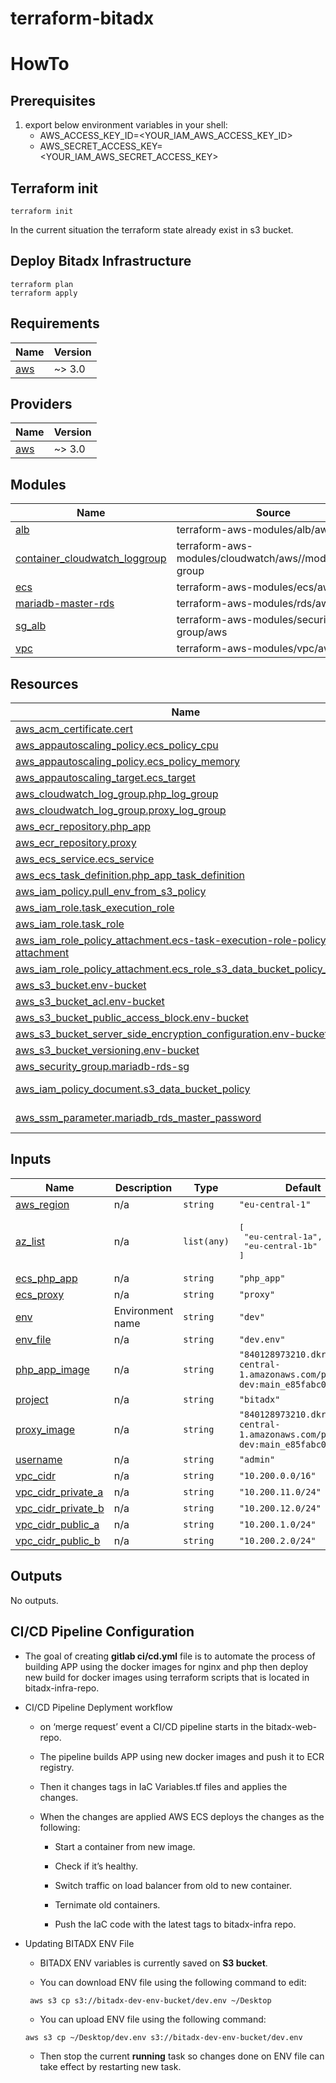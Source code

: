 # terraform-bitadx

# HowTo

## Prerequisites

1. export below environment variables in your shell:
   - AWS_ACCESS_KEY_ID=<YOUR_IAM_AWS_ACCESS_KEY_ID>
   - AWS_SECRET_ACCESS_KEY=<YOUR_IAM_AWS_SECRET_ACCESS_KEY>

## Terraform init

```
terraform init
```

In the current situation the terraform state already exist in s3 bucket.

## Deploy Bitadx Infrastructure

```
terraform plan
terraform apply
```

## Requirements

| Name                                                   | Version |
| ------------------------------------------------------ | ------- |
| <a name="requirement_aws"></a> [aws](#requirement_aws) | ~> 3.0  |

## Providers

| Name                                             | Version |
| ------------------------------------------------ | ------- |
| <a name="provider_aws"></a> [aws](#provider_aws) | ~> 3.0  |

## Modules

| Name                                                                                                                       | Source                                                  | Version |
| -------------------------------------------------------------------------------------------------------------------------- | ------------------------------------------------------- | ------- |
| <a name="module_alb"></a> [alb](#module_alb)                                                                               | terraform-aws-modules/alb/aws                           | 6.4.0   |
| <a name="module_container_cloudwatch_loggroup"></a> [container_cloudwatch_loggroup](#module_container_cloudwatch_loggroup) | terraform-aws-modules/cloudwatch/aws//modules/log-group | 2.3.0   |
| <a name="module_ecs"></a> [ecs](#module_ecs)                                                                               | terraform-aws-modules/ecs/aws                           | 3.4.1   |
| <a name="module_mariadb-master-rds"></a> [mariadb-master-rds](#module_mariadb-master-rds)                                  | terraform-aws-modules/rds/aws                           | 3.5.0   |
| <a name="module_sg_alb"></a> [sg_alb](#module_sg_alb)                                                                      | terraform-aws-modules/security-group/aws                | 4.7.0   |
| <a name="module_vpc"></a> [vpc](#module_vpc)                                                                               | terraform-aws-modules/vpc/aws                           | 2.77.0  |

## Resources

| Name                                                                                                                                                                                        | Type        |
| ------------------------------------------------------------------------------------------------------------------------------------------------------------------------------------------- | ----------- |
| [aws_acm_certificate.cert](https://registry.terraform.io/providers/hashicorp/aws/latest/docs/resources/acm_certificate)                                                                     | resource    |
| [aws_appautoscaling_policy.ecs_policy_cpu](https://registry.terraform.io/providers/hashicorp/aws/latest/docs/resources/appautoscaling_policy)                                               | resource    |
| [aws_appautoscaling_policy.ecs_policy_memory](https://registry.terraform.io/providers/hashicorp/aws/latest/docs/resources/appautoscaling_policy)                                            | resource    |
| [aws_appautoscaling_target.ecs_target](https://registry.terraform.io/providers/hashicorp/aws/latest/docs/resources/appautoscaling_target)                                                   | resource    |
| [aws_cloudwatch_log_group.php_log_group](https://registry.terraform.io/providers/hashicorp/aws/latest/docs/resources/cloudwatch_log_group)                                                  | resource    |
| [aws_cloudwatch_log_group.proxy_log_group](https://registry.terraform.io/providers/hashicorp/aws/latest/docs/resources/cloudwatch_log_group)                                                | resource    |
| [aws_ecr_repository.php_app](https://registry.terraform.io/providers/hashicorp/aws/latest/docs/resources/ecr_repository)                                                                    | resource    |
| [aws_ecr_repository.proxy](https://registry.terraform.io/providers/hashicorp/aws/latest/docs/resources/ecr_repository)                                                                      | resource    |
| [aws_ecs_service.ecs_service](https://registry.terraform.io/providers/hashicorp/aws/latest/docs/resources/ecs_service)                                                                      | resource    |
| [aws_ecs_task_definition.php_app_task_definition](https://registry.terraform.io/providers/hashicorp/aws/latest/docs/resources/ecs_task_definition)                                          | resource    |
| [aws_iam_policy.pull_env_from_s3_policy](https://registry.terraform.io/providers/hashicorp/aws/latest/docs/resources/iam_policy)                                                            | resource    |
| [aws_iam_role.task_execution_role](https://registry.terraform.io/providers/hashicorp/aws/latest/docs/resources/iam_role)                                                                    | resource    |
| [aws_iam_role.task_role](https://registry.terraform.io/providers/hashicorp/aws/latest/docs/resources/iam_role)                                                                              | resource    |
| [aws_iam_role_policy_attachment.ecs-task-execution-role-policy-attachment](https://registry.terraform.io/providers/hashicorp/aws/latest/docs/resources/iam_role_policy_attachment)          | resource    |
| [aws_iam_role_policy_attachment.ecs_role_s3_data_bucket_policy_attach](https://registry.terraform.io/providers/hashicorp/aws/latest/docs/resources/iam_role_policy_attachment)              | resource    |
| [aws_s3_bucket.env-bucket](https://registry.terraform.io/providers/hashicorp/aws/latest/docs/resources/s3_bucket)                                                                           | resource    |
| [aws_s3_bucket_acl.env-bucket](https://registry.terraform.io/providers/hashicorp/aws/latest/docs/resources/s3_bucket_acl)                                                                   | resource    |
| [aws_s3_bucket_public_access_block.env-bucket](https://registry.terraform.io/providers/hashicorp/aws/latest/docs/resources/s3_bucket_public_access_block)                                   | resource    |
| [aws_s3_bucket_server_side_encryption_configuration.env-bucket](https://registry.terraform.io/providers/hashicorp/aws/latest/docs/resources/s3_bucket_server_side_encryption_configuration) | resource    |
| [aws_s3_bucket_versioning.env-bucket](https://registry.terraform.io/providers/hashicorp/aws/latest/docs/resources/s3_bucket_versioning)                                                     | resource    |
| [aws_security_group.mariadb-rds-sg](https://registry.terraform.io/providers/hashicorp/aws/latest/docs/resources/security_group)                                                             | resource    |
| [aws_iam_policy_document.s3_data_bucket_policy](https://registry.terraform.io/providers/hashicorp/aws/latest/docs/data-sources/iam_policy_document)                                         | data source |
| [aws_ssm_parameter.mariadb_rds_master_password](https://registry.terraform.io/providers/hashicorp/aws/latest/docs/data-sources/ssm_parameter)                                               | data source |

## Inputs

| Name                                                                                    | Description      | Type        | Default                                                                       | Required |
| --------------------------------------------------------------------------------------- | ---------------- | ----------- | ----------------------------------------------------------------------------- | :------: |
| <a name="input_aws_region"></a> [aws_region](#input_aws_region)                         | n/a              | `string`    | `"eu-central-1"`                                                              |    no    |
| <a name="input_az_list"></a> [az_list](#input_az_list)                                  | n/a              | `list(any)` | <pre>[<br> "eu-central-1a",<br> "eu-central-1b"<br>]</pre>                    |    no    |
| <a name="input_ecs_php_app"></a> [ecs_php_app](#input_ecs_php_app)                      | n/a              | `string`    | `"php_app"`                                                                   |    no    |
| <a name="input_ecs_proxy"></a> [ecs_proxy](#input_ecs_proxy)                            | n/a              | `string`    | `"proxy"`                                                                     |    no    |
| <a name="input_env"></a> [env](#input_env)                                              | Environment name | `string`    | `"dev"`                                                                       |    no    |
| <a name="input_env_file"></a> [env_file](#input_env_file)                               | n/a              | `string`    | `"dev.env"`                                                                   |    no    |
| <a name="input_php_app_image"></a> [php_app_image](#input_php_app_image)                | n/a              | `string`    | `"840128973210.dkr.ecr.eu-central-1.amazonaws.com/php_app-dev:main_e85fabc0"` |    no    |
| <a name="input_project"></a> [project](#input_project)                                  | n/a              | `string`    | `"bitadx"`                                                                    |    no    |
| <a name="input_proxy_image"></a> [proxy_image](#input_proxy_image)                      | n/a              | `string`    | `"840128973210.dkr.ecr.eu-central-1.amazonaws.com/proxy-dev:main_e85fabc0"`   |    no    |
| <a name="input_username"></a> [username](#input_username)                               | n/a              | `string`    | `"admin"`                                                                     |    no    |
| <a name="input_vpc_cidr"></a> [vpc_cidr](#input_vpc_cidr)                               | n/a              | `string`    | `"10.200.0.0/16"`                                                             |    no    |
| <a name="input_vpc_cidr_private_a"></a> [vpc_cidr_private_a](#input_vpc_cidr_private_a) | n/a              | `string`    | `"10.200.11.0/24"`                                                            |    no    |
| <a name="input_vpc_cidr_private_b"></a> [vpc_cidr_private_b](#input_vpc_cidr_private_b) | n/a              | `string`    | `"10.200.12.0/24"`                                                            |    no    |
| <a name="input_vpc_cidr_public_a"></a> [vpc_cidr_public_a](#input_vpc_cidr_public_a)    | n/a              | `string`    | `"10.200.1.0/24"`                                                             |    no    |
| <a name="input_vpc_cidr_public_b"></a> [vpc_cidr_public_b](#input_vpc_cidr_public_b)    | n/a              | `string`    | `"10.200.2.0/24"`                                                             |    no    |

## Outputs

No outputs.

## CI/CD Pipeline Configuration

- The goal of creating **gitlab ci/cd.yml** file is to automate the process of building APP using the docker images for nginx and php then deploy new build for docker images using terraform scripts that is located in bitadx-infra-repo.

- CI/CD Pipeline Deplyment workflow

  - on ‘merge request’ event a CI/CD pipeline starts in the bitadx-web-repo.

  - The pipeline builds APP using new docker images and push it to ECR registry.

  - Then it changes tags in IaC Variables.tf files and applies the changes.

  - When the changes are applied AWS ECS deploys the changes as the following:

    - Start a container from new image.

    - Check if it’s healthy.

    - Switch traffic on load balancer from old to new container.

    - Ternimate old containers.

    - Push the IaC code with the latest tags to bitadx-infra repo.

- Updating BITADX ENV File

  - BITADX ENV variables is currently saved on **S3 bucket**.

  - You can download ENV file using the following command to edit:

  ```
   aws s3 cp s3://bitadx-dev-env-bucket/dev.env ~/Desktop
  ```

  - You can upload ENV file using the following command:

  ```
  aws s3 cp ~/Desktop/dev.env s3://bitadx-dev-env-bucket/dev.env
  ```

  - Then stop the current **running** task so changes done on ENV file can take effect by restarting new task.
